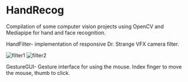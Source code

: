 # HandRecog
Compilation of some computer vision projects using OpenCV and Mediapipe for hand and face recognition.

HandFilter- implementation of responsive Dr. Strange VFX camera filter.


![filter1](https://user-images.githubusercontent.com/73446454/158413439-57096bac-719c-4760-9034-247f95fa8d1f.png)
![filter2](https://user-images.githubusercontent.com/73446454/158413449-5dbee040-4012-43a2-856a-cada3313f6cc.png)

GestureGUI- Gesture interface for using the mouse. Index finger to move the mouse, thumb to click.
